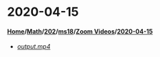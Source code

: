 # 2020-04-15
#### [Home](../../../../..)\/[Math](../../../..)\/[202](../../..)\/[ms18](../..)\/[Zoom Videos](..)\/[2020-04-15]()
- [_output.mp4_](output.mp4)
